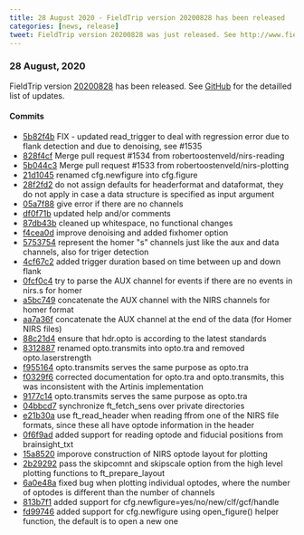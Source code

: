 ```yaml
---
title: 28 August 2020 - FieldTrip version 20200828 has been released
categories: [news, release]
tweet: FieldTrip version 20200828 was just released. See http://www.fieldtriptoolbox.org/#28-August-2020
---
```


### 28 August, 2020

FieldTrip version [20200828](http://github.com/fieldtrip/fieldtrip/releases/tag/20200828) has been released.
See [GitHub](https://github.com/fieldtrip/fieldtrip/compare/20200831...20200828) for the detailled list of updates.

#### Commits

- [5b82f4b](http://github.com/fieldtrip/fieldtrip/commit/5b82f4b) FIX - updated read_trigger to deal with regression error due to flank detection and due to denoising, see #1535
- [828f4cf](http://github.com/fieldtrip/fieldtrip/commit/828f4cf) Merge pull request #1534 from robertoostenveld/nirs-reading
- [5b044c3](http://github.com/fieldtrip/fieldtrip/commit/5b044c3) Merge pull request #1533 from robertoostenveld/nirs-plotting
- [21d1045](http://github.com/fieldtrip/fieldtrip/commit/21d1045) renamed cfg.newfigure into cfg.figure
- [28f2fd2](http://github.com/fieldtrip/fieldtrip/commit/28f2fd2) do not assign defaults for headerformat and dataformat, they do not apply in case a data structure is specified as input argument
- [05a7f88](http://github.com/fieldtrip/fieldtrip/commit/05a7f88) give error if there are no channels
- [df0f71b](http://github.com/fieldtrip/fieldtrip/commit/df0f71b) updated help and/or comments
- [87db43b](http://github.com/fieldtrip/fieldtrip/commit/87db43b) cleaned up whitespace, no functional changes
- [f4cea0d](http://github.com/fieldtrip/fieldtrip/commit/f4cea0d) improve denoising and added fixhomer option
- [5753754](http://github.com/fieldtrip/fieldtrip/commit/5753754) represent the homer "s" channels just like the aux and data channels, also for triger detection
- [4cf67c2](http://github.com/fieldtrip/fieldtrip/commit/4cf67c2) added trigger duration based on time between up and down flank
- [0fcf0c4](http://github.com/fieldtrip/fieldtrip/commit/0fcf0c4) try to parse the AUX channel for events if there are no events in nirs.s for homer
- [a5bc749](http://github.com/fieldtrip/fieldtrip/commit/a5bc749) concatenate the AUX channel with the NIRS channels for homer format
- [aa7a36f](http://github.com/fieldtrip/fieldtrip/commit/aa7a36f) concatenate the AUX channel at the end of the data (for Homer NIRS files)
- [88c21d4](http://github.com/fieldtrip/fieldtrip/commit/88c21d4) ensure that hdr.opto is according to the latest standards
- [8312887](http://github.com/fieldtrip/fieldtrip/commit/8312887) renamed opto.transmits into opto.tra and removed opto.laserstrength
- [f955164](http://github.com/fieldtrip/fieldtrip/commit/f955164) opto.transmits serves the same purpose as opto.tra
- [f0329f6](http://github.com/fieldtrip/fieldtrip/commit/f0329f6) corrected documentation for opto.tra and opto.transmits, this was inconsistent with the Artinis implementation
- [9177c14](http://github.com/fieldtrip/fieldtrip/commit/9177c14) opto.transmits serves the same purpose as opto.tra
- [04bbcd7](http://github.com/fieldtrip/fieldtrip/commit/04bbcd7) synchronize ft_fetch_sens over private directories
- [e21b30a](http://github.com/fieldtrip/fieldtrip/commit/e21b30a) use ft_read_header when reading ffrom one of the NIRS file formats, since these all have optode information in the header
- [0f6f9ad](http://github.com/fieldtrip/fieldtrip/commit/0f6f9ad) added support for reading optode and fiducial positions from brainsight_txt
- [15a8520](http://github.com/fieldtrip/fieldtrip/commit/15a8520) imporove construction of NIRS optode layout for plotting
- [2b29292](http://github.com/fieldtrip/fieldtrip/commit/2b29292) pass the skipcomnt and skipscale option from the high level plotting functions to ft_prepare_layout
- [6a0e48a](http://github.com/fieldtrip/fieldtrip/commit/6a0e48a) fixed bug when plotting individual optodes, where the number of optodes is different than the number of channels
- [813b7f1](http://github.com/fieldtrip/fieldtrip/commit/813b7f1) added support for cfg.newfigure=yes/no/new/clf/gcf/handle
- [fd99746](http://github.com/fieldtrip/fieldtrip/commit/fd99746) added support for cfg.newfigure using open_figure() helper function, the default is to open a new one

